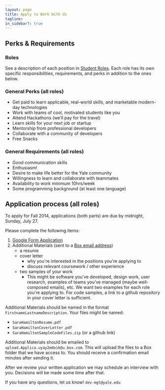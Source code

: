 ```yaml
---
layout: page
title: Apply to Work With Us
tagline:
in_sidebar?: true
---
```


## Perks & Requirements

### Roles
See a description of each position in [Student Roles](/jobs/index.html). Each role has its own specific responsibilities, requirements, and perks in addition to the ones below.

### General Perks (all roles)
* Get paid to learn applicable, real-world skills, and marketable modern-day technologies
* Work with teams of cool, motivated students like you
* Attend Hackathons (we’ll pay for the travel)
* Learn skills for your next job or startup
* Mentorship from professional developers
* Collaborate with a community of developers
* Free Snacks

### General Requirements (all roles)
* Good communication skills
* Enthusiasm!
* Desire to make life better for the Yale community
* Willingness to learn and collaborate with teammates
* Availability to work minimum 10hrs/week
* Some programming background (at least one language)


## Application process (all roles)
To apply for Fall 2014, applications (both parts) are due by midnight, Sunday, July 27. 

Please complete the following items:
1. [Google Form Application](https://docs.google.com/a/yale.edu/forms/d/1b6AM2TzbNFgm-208hKxCMCVMMDaltEIuBWjpqMReaK0/viewform)
2. Additional Materials (sent to a [Box email address](mailto:upload.Applica.uyay2mdeik@u.box.com))
    * a resume
    * cover letter
      * why you're interested in the positions you're applying to
      * discuss relevant coursework / other experience
    * two samples of your work
      * This might be software you’ve developed, design work, user research, examples of teams you’ve managed (maybe well-composed emails), etc. We want two examples for each role you’re applying to. For code samples, a link to a github repository in your cover letter is sufficient.

Additional Materials should be named in the format `FirstnameLastnameDescription`. Your files might be named:
* `SaraHamiltonResume.pdf`
* `SaraHamiltonCoverLetter.pdf`
* `SaraHamiltonSampleCodeFiles.zip` (or a github link)

Additional Materials should be emailed to `upload.Applica.uyay2mdeik@u.box.com`. This will upload the files to a Box folder that we have access to. You should receive a confirmation email minutes after sending it.

After we review your written application we may schedule an interview with you. Decisions will be made some time after that.

If you have any questions, let us know! `dev-mgt@yale.edu`
